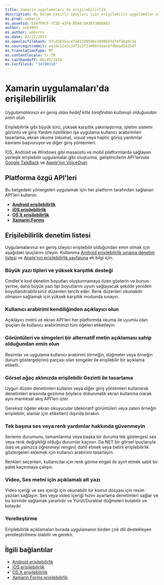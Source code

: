 ```yaml
---
title: Xamarin uygulamaları'da erişilebilirlik
description: Bu belge çeşitli ipuçları için erişilebilir uygulamalar oluşturulmasını sağlar. Örneğin, büyük yazı tipleri, yüksek karşıtlık, kendiliğinden açıklayıcı arabirimleri ve daha fazlası hakkında öneriler içerir.
ms.prod: xamarin
ms.assetid: E587F0CF-7C1D-41F8-B5A8-DA3E738EDA81
author: asb3993
ms.author: amburns
ms.date: 03/22/2017
ms.openlocfilehash: 97cd3655ac47a017d9590e1890b93d74f10a9c34
ms.sourcegitcommit: ea1dc12a3c2d7322f234997daacbfdb6ad542507
ms.translationtype: MT
ms.contentlocale: tr-TR
ms.lasthandoff: 06/05/2018
ms.locfileid: "34780310"
---
```

# <a name="accessibility-in-xamarin-apps"></a>Xamarin uygulamaları'da erişilebilirlik

_Uygulamalarınızı en geniş olası hedef kitle tarafından kullanışlı olduğundan emin olun_

Erişilebilirlik gibi büyük türü, yüksek karşıtlık yakınlaştırma, işletim sistemi görüntü ve giriş Yardım özellikleri işe uygulama kullanıcı arabirimleri tasarlama, ekran okuma (okuma), visual veya haptic görüş yardımlar kavramı başvuruyor ve diğer giriş yöntemleri.

İOS, Android ve Windows gibi masaüstü ve mobil platformlarda sağlayan yerleşik erişilebilir uygulamalar gibi oluşturma, geliştiricilerin API'lerinde [Google TalkBack](https://play.google.com/store/apps/details?id=com.google.android.marvin.talkback) ve [Apple'nın VoiceOver](http://www.apple.com/accessibility/ios/voiceover/).

## <a name="platform-specific-apis"></a>Platforma özgü API'leri

Bu belgedeki yönergeleri uygulamak için her platform tarafından sağlanan API'leri kullanın:

- [**Android erişilebilirlik**](~/android/app-fundamentals/accessibility.md)
- [**iOS erişilebilirlik**](~/ios/app-fundamentals/accessibility.md)
- [**OS X erişilebilirlik**](~/mac/app-fundamentals/accessibility.md)
- [**Xamarin.Forms**](~/xamarin-forms/app-fundamentals/accessibility/index.md)

<a name="checklist" />

## <a name="accessibility-checklist"></a>Erişilebilirlik denetim listesi

Uygulamalarınızı en geniş izleyici erişilebilir olduğundan emin olmak için aşağıdaki ipuçlarını izleyin. Kullanıma [Android erişilebilirlik sınama denetim listesi](http://developer.android.com/training/accessibility/testing.html) ve [Apple'nın erişilebilirlik sayfasına](http://www.apple.com/accessibility/) ek bilgi için.

### <a name="support-large-fonts-and-high-contrast"></a>Büyük yazı tipleri ve yüksek karşıtlık desteği

Cmdlet'e kod denetim boyutları oluşturmamaya özen gösterin ve bunun yerine, daha büyük yazı tipi boyutlarını uyum sağlayacak şekilde yeniden boyutlandırabilirsiniz düzenleri tercih eder.
Renk düzenleri okunabilir olmasını sağlamak için yüksek karşıtlık modunda sınayın.

### <a name="make-the-user-interface-self-describing"></a>Kullanıcı arabirimi kendiliğinden açıklayıcı olun

Açıklayıcı metni ve ekran API'leri her platformda okuma ile uyumlu olan ipuçları ile kullanıcı arabiriminizi tüm öğeleri etiketleyin.

### <a name="ensure-that-images-and-icons-have-an-alternate-text-description"></a>Görüntüleri ve simgeleri bir alternatif metin açıklaması sahip olduğundan emin olun

Resimler ve uygulama kullanıcı arabirimi (örneğin, düğmeler veya örneğin durum göstergelerini) parçası olan simgeler ile erişilebilir bir açıklama etiketli.

### <a name="design-the-visual-tree-with-accessible-navigation-in-mind"></a>Görsel ağaç aklınızda erişilebilir Gezinti ile tasarlama

Uygun düzen denetimleri kullanın veya diğer giriş yöntemleri kullanarak denetimleri arasında gezinme böylece dokunmatik ekran kullanma olarak aynı mantıksal akış API'leri izler.

Gereksiz öğeler ekran okuyucular (dekoratif görüntüleri veya zaten örneğin erişilebilir, alanlar için etiketleri) dışında bırakın.

### <a name="dont-rely-on-audio-or-color-cues-alone"></a>Tek başına ses veya renk yardımlar hakkında güvenmeyin

İlerleme durumunu, tamamlanma veya başka bir duruma tek göstergesi ses veya renk değişikliği olduğu durumlar kaçının. Da NET bir görsel ipuçlarıyla (ses ve yalnızca öğrenmeyi rengini) dahil etmek veya belirli erişilebilirlik göstergeleri eklemek için kullanıcı arabirimi tasarlayın.

Renkleri seçerken, kullanıcılar için renk görme engeli ile ayırt etmek sabit bir palet kaçınmaya çalışın.

### <a name="captioning-for-video-text-for-audio"></a>Video, Ses metni için açıklamalı alt yazı

Video içeriği ve ses içeriği için okunabilir bir komut dosyası için resim yazıları sağlayın. Ses veya video içeriği hızını ayarlama denetimleri sağlar ve bu birimde sağlamak yararlıdır ve Yürüt/Duraklat düğmeleri bulabilir ve kolaydır.

### <a name="localize"></a>Yerelleştirme

Erişilebilirlik açıklamaları burada uygulamanın birden çok dili destekleyen yerelleştirilmesi olabilir ve gerekir.



## <a name="related-links"></a>İlgili bağlantılar

- [Android erişilebilirlik](~/android/app-fundamentals/accessibility.md)
- [iOS erişilebilirlik](~/ios/app-fundamentals/accessibility.md)
- [OS X erişilebilirlik](~/mac/app-fundamentals/accessibility.md)
- [Xamarin.Forms erişilebilirlik](~/xamarin-forms/app-fundamentals/accessibility/index.md)
